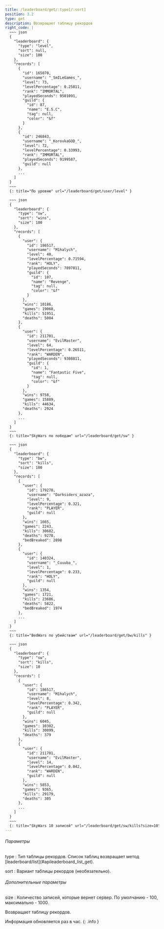 ```yaml
---
title: /leaderboard/get/:type[/:sort]
position: 3.2
type: get
description: Возвращает таблицу рекордов
right_code: |
  ~~~ json
  {
    "leaderboard": {
      "type": "level",
      "sort": null,
      "size": 100
    },
    "records": [
      {
        "id": 165070,
        "username": "_SmILeGames_",
        "level": 73,
        "levelPercentage": 0.25811,
        "rank": "IMMORTAL",
        "playedSeconds": 9501091,
        "guild": {
          "id": 87,
          "name": "E.S.C",
          "tag": null,
          "color": "&f"
        }
      },
      {
        "id": 246843,
        "username": "_KorovkaGOD_",
        "level": 72,
        "levelPercentage": 0.33993,
        "rank": "IMMORTAL",
        "playedSeconds": 9199587,
        "guild": null
      },
      ...
    ]
  }
  ~~~
  {: title="По уровню" url="/leaderboard/get/user/level" }

  ~~~ json
  {
    "leaderboard": {
      "type": "sw",
      "sort": "wins",
      "size": 100
    },
    "records": [
      {
        "user": {
          "id": 186517,
          "username": "M1halych",
          "level": 40,
          "levelPercentage": 0.71594,
          "rank": "HOLY",
          "playedSeconds": 7897811,
          "guild": {
            "id": 107,
            "name": "Revenge",
            "tag": null,
            "color": "&f"
          }
        },
        "wins": 10186,
        "games": 19068,
        "kills": 51951,
        "deaths": 5004
      },
      {
        "user": {
          "id": 211701,
          "username": "EvilMaster",
          "level": 64,
          "levelPercentage": 0.26511,
          "rank": "WARDEN",
          "playedSeconds": 9308811,
          "guild": {
            "id": 1,
            "name": "Fantastic Five",
            "tag": null,
            "color": "&f"
          }
        },
        "wins": 9758,
        "games": 15889,
        "kills": 44634,
        "deaths": 2924
      },
      ...
    ]
  }
  ~~~
  {: title="SkyWars по победам" url="/leaderboard/get/sw" }

  ~~~ json
  {
    "leaderboard": {
      "type": "bw",
      "sort": "kills",
      "size": 100
    },
    "records": [
      {
        "user": {
          "id": 179278,
          "username": "Darksiders_azaza",
          "level": 9,
          "levelPercentage": 0.321,
          "rank": "PLAYER",
          "guild": null
        },
        "wins": 1665,
        "games": 2243,
        "kills": 30682,
        "deaths": 9278,
        "bedBreaked": 2898
      },
      {
        "user": {
          "id": 140324,
          "username": "_Cuuuba_",
          "level": 1,
          "levelPercentage": 0.233,
          "rank": "HOLY",
          "guild": null
        },
        "wins": 1354,
        "games": 1721,
        "kills": 23686,
        "deaths": 5822,
        "bedBreaked": 1974
      },
      ...
    ]
  }
  ~~~
  {: title="BedWars по убийствам" url="/leaderboard/get/bw/kills" }

  ~~~ json
  {
    "leaderboard": {
      "type": "sw",
      "sort": "kills",
      "size": 10
    },
    "records": [
      {
        "user": {
          "id": 186517,
          "username": "M1halych",
          "level": 8,
          "levelPercentage": 0.342,
          "rank": "PLAYER",
          "guild": null
        },
        "wins": 6045,
        "games": 10302,
        "kills": 30099,
        "deaths": 379
      },
      {
        "user": {
          "id": 211701,
          "username": "EvilMaster",
          "level": 14,
          "levelPercentage": 0.042,
          "rank": "WARDEN",
          "guild": null
        },
        "wins": 5853,
        "games": 9365,
        "kills": 29179,
        "deaths": 305
      },
      ...
    ]
  }
  ~~~
  {: title="SkyWars 10 записей" url="/leaderboard/get/sw/kills?size=10" }
---
```


<h6>Параметры</h6>
type
: Тип таблицы рекордов. Список таблиц возвращает метод [leaderboard/list](#apileaderboard_list_get).

sort
: Вариант таблицы рекордов (необязательно).

<h6>Дополнительные параметры</h6>
size
: Количество записей, которые вернет сервер. По умолчанию - 100, максимально - 1000.

Возвращает таблицу рекордов.

Информация обновляется раз в час.
{: .info }
